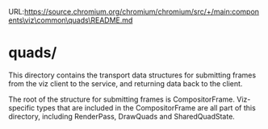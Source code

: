 URL:https://source.chromium.org/chromium/chromium/src/+/main:components\viz\common\quads\README.md
# quads/

This directory contains the transport data structures for submitting frames
from the viz client to the service, and returning data back to the client.

The root of the structure for submitting frames is CompositorFrame.
Viz-specific types that are included in the CompositorFrame are all part
of this directory, including RenderPass, DrawQuads and SharedQuadState.
